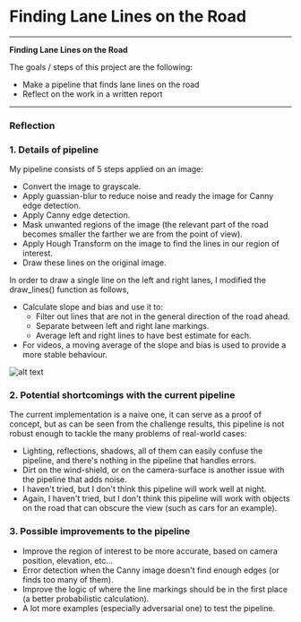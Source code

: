 # **Finding Lane Lines on the Road** 

---

**Finding Lane Lines on the Road**

The goals / steps of this project are the following:
* Make a pipeline that finds lane lines on the road
* Reflect on the work in a written report


[//]: # (Image References)

[image1]: ./examples/grayscale.jpg "Grayscale"

---

### Reflection

### 1. Details of pipeline

My pipeline consists of 5 steps applied on an image:
* Convert the image to grayscale.
* Apply guassian-blur to reduce noise and ready the image for Canny edge detection.
* Apply Canny edge detection.
* Mask unwanted regions of the image (the relevant part of the road becomes smaller the farther we are from the point of view).
* Apply Hough Transform on the image to find the lines in our region of interest.
* Draw these lines on the original image.

In order to draw a single line on the left and right lanes, I modified the draw_lines() function as follows,
* Calculate slope and bias and use it to:
  * Filter out lines that are not in the general direction of the road ahead.
  * Separate between left and right lane markings.
  * Average left and right lines to have best estimate for each.
* For videos, a moving average of the slope and bias is used to provide a more stable behaviour.

![alt text][image1]


### 2. Potential shortcomings with the current pipeline

The current implementation is a naive one, it can serve as a proof of concept, but as can be seen from the challenge results, this pipeline is not robust enough to tackle the many problems of real-world cases:
* Lighting, reflections, shadows, all of them can easily confuse the pipeline, and there's nothing in the pipeline that handles errors.
* Dirt on the wind-shield, or on the camera-surface is another issue with the pipeline that adds noise.
* I haven't tried, but I don't think this pipeline will work well at night.
* Again, I haven't tried, but I don't think this pipeline will work with objects on the road that can obscure the view (such as cars for an example).


### 3. Possible improvements to the pipeline

* Improve the region of interest to be more accurate, based on camera position, elevation, etc...
* Error detection when the Canny image doesn't find enough edges (or finds too many of them).
* Improve the logic of where the line markings should be in the first place (a better probabilistic calculation).
* A lot more examples (especially adversarial one) to test the pipeline.
